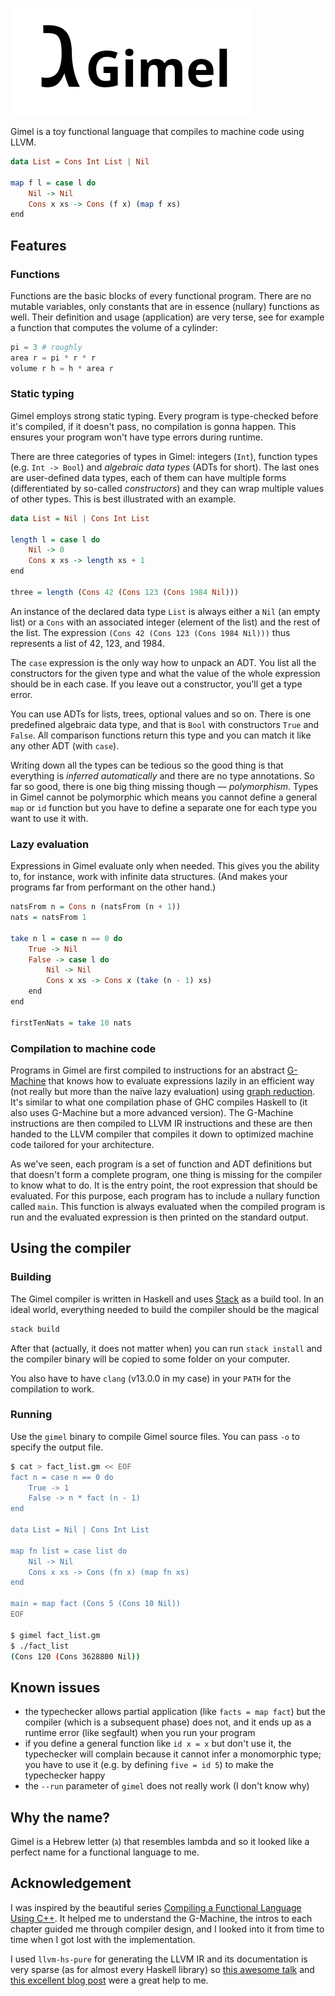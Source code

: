 ![Logo](assets/logo.svg)

Gimel is a toy functional language that compiles to machine code using LLVM.

```haskell
data List = Cons Int List | Nil

map f l = case l do
    Nil -> Nil
    Cons x xs -> Cons (f x) (map f xs)
end
```

## Features
### Functions
Functions are the basic blocks of every functional program. There are no mutable variables, only constants that are in essence (nullary) functions as well. Their definition and usage (application) are very terse, see for example a function that computes the volume of a cylinder:

```elixir
pi = 3 # roughly
area r = pi * r * r
volume r h = h * area r
```

### Static typing
Gimel employs strong static typing. Every program is type-checked before it's compiled, if it doesn't pass, no compilation is gonna happen. This ensures your program won't have type errors during runtime.

There are three categories of types in Gimel: integers (`Int`), function types (e.g. `Int -> Bool`) and *algebraic data types* (ADTs for short).
The last ones are user-defined data types, each of them can have multiple forms (differentiated by so-called *constructors*) and they can wrap multiple values of other types. This is best illustrated with an example.

```haskell
data List = Nil | Cons Int List

length l = case l do
    Nil -> 0
    Cons x xs -> length xs + 1
end

three = length (Cons 42 (Cons 123 (Cons 1984 Nil)))
```

An instance of the declared data type `List` is always either a `Nil` (an empty list) or a `Cons` with an associated integer (element of the list) and the rest of the list. The expression `(Cons 42 (Cons 123 (Cons 1984 Nil)))` thus represents a list of 42, 123, and 1984.

The `case` expression is the only way how to unpack an ADT. You list all the constructors for the given type and what the value of the whole expression should be in each case. If you leave out a constructor, you'll get a type error.

You can use ADTs for lists, trees, optional values and so on. There is one predefined algebraic data type, and that is `Bool` with constructors `True` and `False`. All comparison functions return this type and you can match it like any other ADT (with `case`).

Writing down all the types can be tedious so the good thing is that everything is *inferred automatically* and there are no type annotations.
So far so good, there is one big thing missing though — *polymorphism*. Types in Gimel cannot be polymorphic which means you cannot define
a general `map` or `id` function but you have to define a separate one for each type you want to use it with.

### Lazy evaluation
Expressions in Gimel evaluate only when needed. This gives you the ability to, for instance, work with infinite data structures. (And makes your programs far from performant on the other hand.)

```haskell
natsFrom n = Cons n (natsFrom (n + 1))
nats = natsFrom 1

take n l = case n == 0 do
    True -> Nil
    False -> case l do
        Nil -> Nil
        Cons x xs -> Cons x (take (n - 1) xs)
    end
end

firstTenNats = take 10 nats
```

### Compilation to machine code
Programs in Gimel are first compiled to instructions for an abstract [G-Machine](https://link.springer.com/chapter/10.1007/3-540-15975-4_50) that knows how to evaluate expressions lazily in an efficient way (not really but more than the naïve lazy evaluation) using [graph reduction](https://en.wikipedia.org/wiki/Graph_reduction). It's similar to what one compilation phase of GHC compiles Haskell to (it also uses G-Machine but a more advanced version). The G-Machine instructions are then compiled to LLVM IR instructions and these are then handed to the LLVM compiler that compiles it down to optimized machine code tailored for your architecture.

As we've seen, each program is a set of function and ADT definitions but that doesn't form a complete program, one thing is missing for the compiler to know what to do. It is the entry point, the root expression that should be evaluated. For this purpose, each program has to include a nullary function called `main`. This function is always evaluated when the compiled program is run and the evaluated expression is then printed on the standard output.

## Using the compiler

### Building
The Gimel compiler is written in Haskell and uses [Stack](https://docs.haskellstack.org/en/stable/) as a build tool. In an ideal world, everything needed to build the compiler should be the magical

```bash
stack build
```

After that (actually, it does not matter when) you can run `stack install` and the compiler binary will be copied to some folder on your computer.

You also have to have `clang` (v13.0.0 in my case) in your `PATH` for the compilation to work.

### Running
Use the `gimel` binary to compile Gimel source files. You can pass `-o` to specify the output file.

```bash
$ cat > fact_list.gm << EOF
fact n = case n == 0 do
    True -> 1
    False -> n * fact (n - 1)
end

data List = Nil | Cons Int List

map fn list = case list do
    Nil -> Nil
    Cons x xs -> Cons (fn x) (map fn xs)
end

main = map fact (Cons 5 (Cons 10 Nil))
EOF

$ gimel fact_list.gm
$ ./fact_list
(Cons 120 (Cons 3628800 Nil))
```

## Known issues
- the typechecker allows partial application (like `facts = map fact`) but the compiler (which is a subsequent phase) does not, and it ends up as a runtime error (like segfault) when you run your program
- if you define a general function like `id x = x` but don't use it, the typechecker will complain because it cannot infer a monomorphic type; you have to use it (e.g. by defining `five = id 5`) to make the typechecker happy
- the `--run` parameter of `gimel` does not really work (I don't know why)

## Why the name?
Gimel is a Hebrew letter (ג) that resembles lambda and so it looked like a perfect name for a functional language to me.

## Acknowledgement
I was inspired by the beautiful series [Compiling a Functional Language Using C++](https://danilafe.com/blog/00_compiler_intro/). It helped me to understand the G-Machine, the intros to each chapter guided me through compiler design, and I looked into it from time to time when I got lost with the implementation.

I used `llvm-hs-pure` for generating the LLVM IR and its documentation is very sparse (as for almost every Haskell library) so [this awesome talk](https://www.youtube.com/watch?v=_Qb0mL72l2o) and [this excellent blog post](https://blog.josephmorag.com/posts/mcc3/) were a great help to me.
